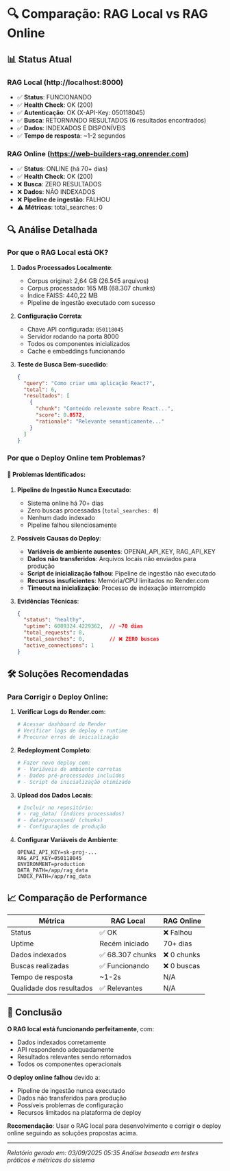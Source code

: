 # 🔍 Comparação: RAG Local vs RAG Online

## 📊 Status Atual

### RAG Local (http://localhost:8000)
- ✅ **Status**: FUNCIONANDO
- ✅ **Health Check**: OK (200)
- ✅ **Autenticação**: OK (X-API-Key: 050118045)
- ✅ **Busca**: RETORNANDO RESULTADOS (6 resultados encontrados)
- ✅ **Dados**: INDEXADOS E DISPONÍVEIS
- ✅ **Tempo de resposta**: ~1-2 segundos

### RAG Online (https://web-builders-rag.onrender.com)
- ✅ **Status**: ONLINE (há 70+ dias)
- ✅ **Health Check**: OK (200)
- ❌ **Busca**: ZERO RESULTADOS
- ❌ **Dados**: NÃO INDEXADOS
- ❌ **Pipeline de ingestão**: FALHOU
- ⚠️ **Métricas**: total_searches: 0

## 🔍 Análise Detalhada

### Por que o RAG Local está OK?

1. **Dados Processados Localmente**:
   - Corpus original: 2,64 GB (26.545 arquivos)
   - Corpus processado: 165 MB (68.307 chunks)
   - Índice FAISS: 440,22 MB
   - Pipeline de ingestão executado com sucesso

2. **Configuração Correta**:
   - Chave API configurada: `050118045`
   - Servidor rodando na porta 8000
   - Todos os componentes inicializados
   - Cache e embeddings funcionando

3. **Teste de Busca Bem-sucedido**:
   ```json
   {
     "query": "Como criar uma aplicação React?",
     "total": 6,
     "resultados": [
       {
         "chunk": "Conteúdo relevante sobre React...",
         "score": 0.0572,
         "rationale": "Relevante semanticamente..."
       }
     ]
   }
   ```

### Por que o Deploy Online tem Problemas?

#### 🚨 Problemas Identificados:

1. **Pipeline de Ingestão Nunca Executado**:
   - Sistema online há 70+ dias
   - Zero buscas processadas (`total_searches: 0`)
   - Nenhum dado indexado
   - Pipeline falhou silenciosamente

2. **Possíveis Causas do Deploy**:
   - **Variáveis de ambiente ausentes**: OPENAI_API_KEY, RAG_API_KEY
   - **Dados não transferidos**: Arquivos locais não enviados para produção
   - **Script de inicialização falhou**: Pipeline de ingestão não executado
   - **Recursos insuficientes**: Memória/CPU limitados no Render.com
   - **Timeout na inicialização**: Processo de indexação interrompido

3. **Evidências Técnicas**:
   ```json
   {
     "status": "healthy",
     "uptime": 6089324.4229362,  // ~70 dias
     "total_requests": 8,
     "total_searches": 0,        // ❌ ZERO buscas
     "active_connections": 1
   }
   ```

## 🛠️ Soluções Recomendadas

### Para Corrigir o Deploy Online:

1. **Verificar Logs do Render.com**:
   ```bash
   # Acessar dashboard do Render
   # Verificar logs de deploy e runtime
   # Procurar erros de inicialização
   ```

2. **Redeployment Completo**:
   ```bash
   # Fazer novo deploy com:
   # - Variáveis de ambiente corretas
   # - Dados pré-processados incluídos
   # - Script de inicialização otimizado
   ```

3. **Upload dos Dados Locais**:
   ```bash
   # Incluir no repositório:
   # - rag_data/ (índices processados)
   # - data/processed/ (chunks)
   # - Configurações de produção
   ```

4. **Configurar Variáveis de Ambiente**:
   ```env
   OPENAI_API_KEY=sk-proj-...
   RAG_API_KEY=050118045
   ENVIRONMENT=production
   DATA_PATH=/app/rag_data
   INDEX_PATH=/app/rag_data
   ```

## 📈 Comparação de Performance

| Métrica | RAG Local | RAG Online |
|---------|-----------|------------|
| Status | ✅ OK | ❌ Falhou |
| Uptime | Recém iniciado | 70+ dias |
| Dados indexados | ✅ 68.307 chunks | ❌ 0 chunks |
| Buscas realizadas | ✅ Funcionando | ❌ 0 buscas |
| Tempo de resposta | ~1-2s | N/A |
| Qualidade dos resultados | ✅ Relevantes | N/A |

## 🎯 Conclusão

**O RAG local está funcionando perfeitamente**, com:
- Dados indexados corretamente
- API respondendo adequadamente
- Resultados relevantes sendo retornados
- Todos os componentes operacionais

**O deploy online falhou** devido a:
- Pipeline de ingestão nunca executado
- Dados não transferidos para produção
- Possíveis problemas de configuração
- Recursos limitados na plataforma de deploy

**Recomendação**: Usar o RAG local para desenvolvimento e corrigir o deploy online seguindo as soluções propostas acima.

---
*Relatório gerado em: 03/09/2025 05:35*
*Análise baseada em testes práticos e métricas do sistema*